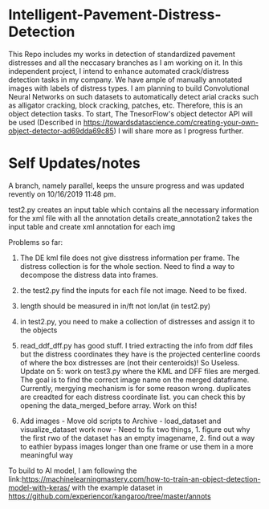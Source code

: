 # Intelligent-Pavement-Distress-Detection
This Repo includes my works in detection of standardized pavement distresses and all the neccasary branches as I am working on it. In this independent project, I intend to enhance automated crack/distress detection tasks in my company. We have ample of manually annotated images with labels of distress types. I am planning to build Convolutional Neural Networks on such datasets to automatically detect arial cracks such as alligator cracking, block cracking, patches, etc. Therefore, this is an object detection tasks. To start, The TnesorFlow's object detector API will be used (Described in https://towardsdatascience.com/creating-your-own-object-detector-ad69dda69c85) I will share more as I progress further.




# Self Updates/notes
A branch, namely parallel, keeps the unsure progress and was updated revently on 10/16/2019 11:48 pm.

test2.py creates an input table which contains all the necessary information for the xml file with all the annotation details
create_annotation2 takes the input table and create xml annotation for each img

Problems so far:

1. The DE kml file does not give disstress information per frame. The distress collection is for the whole section. Need to find a way to decompose the distress data into frames.

2. the test2.py find the inputs for each file not image. Need to be fixed.

3. length should be measured in in/ft not lon/lat (in test2.py)

4. in test2.py, you need to make a collection of distresses and assign it to the objects

5. read_ddf_dff.py has good stuff. I tried extracting the info from ddf files but the distress coordinates they have is the projected centerline coords of where the box distresses are (not their centeroids)! So Useless. 
Update on 5: work on test3.py where the KML and DFF files are merged. The goal is to find the correct image name on the merged dataframe. Currently, mergying mechanism is for some reason wrong. duplicates are creadted for each distress coordinate list. you can check this by opening the data_merged_before array. Work on this!

6. Add images - Move old scripts to Archive - load_dataset and visualize_dataset work now - Need to fix two things, 1. figure out why the first rwo of the dataset has an empty imagename, 2. find out a way to eathier bypass images longer than one frame or use them in a more meaningful way

To build to AI model, I am following the link:https://machinelearningmastery.com/how-to-train-an-object-detection-model-with-keras/ with the example dataset in https://github.com/experiencor/kangaroo/tree/master/annots

